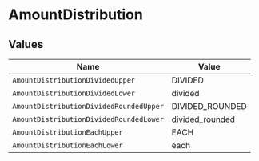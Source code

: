 # AmountDistribution


## Values

| Name                                    | Value                                   |
| --------------------------------------- | --------------------------------------- |
| `AmountDistributionDividedUpper`        | DIVIDED                                 |
| `AmountDistributionDividedLower`        | divided                                 |
| `AmountDistributionDividedRoundedUpper` | DIVIDED_ROUNDED                         |
| `AmountDistributionDividedRoundedLower` | divided_rounded                         |
| `AmountDistributionEachUpper`           | EACH                                    |
| `AmountDistributionEachLower`           | each                                    |